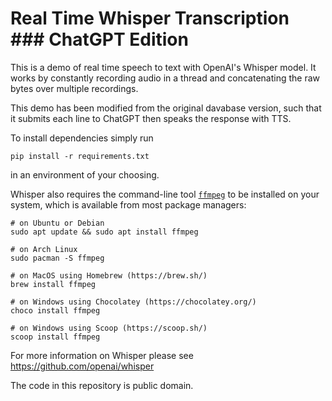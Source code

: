 # Real Time Whisper Transcription ### ChatGPT Edition


This is a demo of real time speech to text with OpenAI's Whisper model. It works by constantly recording audio in a thread and concatenating the raw bytes over multiple recordings.

This demo has been modified from the original davabase version, such that it submits each line to ChatGPT then speaks the response with TTS.

To install dependencies simply run
```
pip install -r requirements.txt
```
in an environment of your choosing.

Whisper also requires the command-line tool [`ffmpeg`](https://ffmpeg.org/) to be installed on your system, which is available from most package managers:

```
# on Ubuntu or Debian
sudo apt update && sudo apt install ffmpeg

# on Arch Linux
sudo pacman -S ffmpeg

# on MacOS using Homebrew (https://brew.sh/)
brew install ffmpeg

# on Windows using Chocolatey (https://chocolatey.org/)
choco install ffmpeg

# on Windows using Scoop (https://scoop.sh/)
scoop install ffmpeg
```

For more information on Whisper please see https://github.com/openai/whisper

The code in this repository is public domain.
